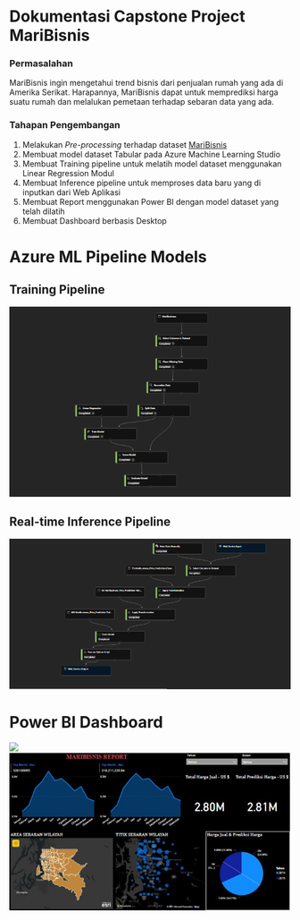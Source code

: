 
# Dokumentasi Capstone Project MariBisnis


### Permasalahan
MariBisnis ingin mengetahui trend bisnis dari penjualan rumah yang ada di Amerika 
Serikat. Harapannya, MariBisnis dapat untuk memprediksi harga suatu rumah dan 
melalukan pemetaan terhadap sebaran data yang ada.

### Tahapan Pengembangan
1. Melakukan <i>Pre-processing</i> terhadap dataset [MariBisnis](Dataset/MariBisnis.csv)
2. Membuat model dataset Tabular pada Azure Machine Learning Studio
3. Membuat Training pipeline untuk melatih model dataset menggunakan Linear Regression Modul
4. Membuat Inference pipeline untuk memproses data baru yang di inputkan dari Web Aplikasi
5. Membuat Report menggunakan Power BI dengan model dataset yang telah dilatih
6. Membuat Dashboard berbasis Desktop


# Azure ML Pipeline Models
## Training Pipeline
<img src="Dokumentasi/TrainingPipeline.PNG" />

## Real-time Inference Pipeline
<img src="Dokumentasi/Real-timeInferencePipeline.PNG" />

# Power BI Dashboard
<img src="Dokumentasi/Report Power BI/ Dashboard Power BI Service.jpg" />
<img src="Dokumentasi/Report Power BI/Hasil Dashboard Desktop BI.jpg" />
